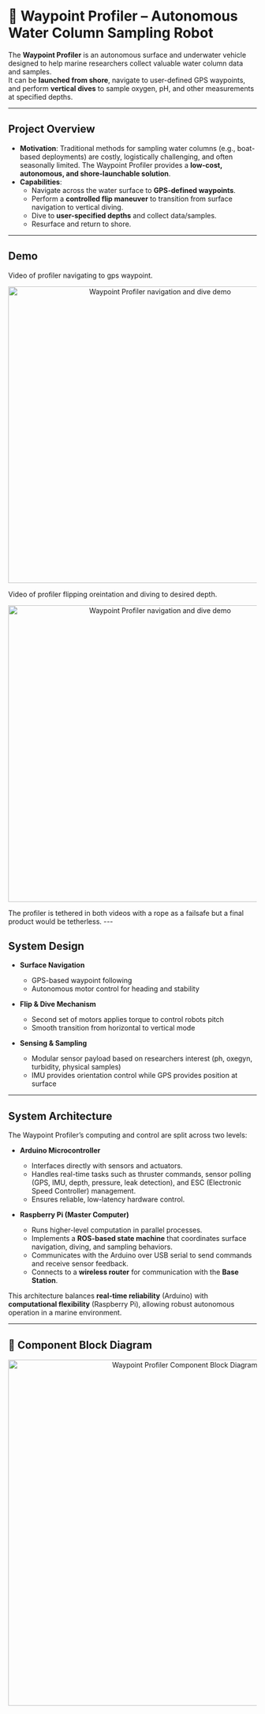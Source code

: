 # 🌊 Waypoint Profiler – Autonomous Water Column Sampling Robot

The **Waypoint Profiler** is an autonomous surface and underwater vehicle designed to help marine researchers collect valuable water column data and samples.  
It can be **launched from shore**, navigate to user-defined GPS waypoints, and perform **vertical dives** to sample oxygen, pH, and other measurements at specified depths.  

---

## Project Overview

- **Motivation**: Traditional methods for sampling water columns (e.g., boat-based deployments) are costly, logistically challenging, and often seasonally limited. The Waypoint Profiler provides a **low-cost, autonomous, and shore-launchable solution**.  
- **Capabilities**:  
  - Navigate across the water surface to **GPS-defined waypoints**.  
  - Perform a **controlled flip maneuver** to transition from surface navigation to vertical diving.  
  - Dive to **user-specified depths** and collect data/samples.  
  - Resurface and return to shore.  

---

## Demo
Video of profiler navigating to gps waypoint.
<p align="center">
  <img src="WaypointNavigation (1).gif" width="600" alt="Waypoint Profiler navigation and dive demo"/>
</p>
Video of profiler flipping oreintation and diving to desired depth.
<p align="center">
  <img src="WaypointNavigation (2).gif" width="600" alt="Waypoint Profiler navigation and dive demo"/>
</p>
The profiler is tethered in both videos with a rope as a failsafe but a final product would be tetherless.
---

##  System Design

- **Surface Navigation**  
  - GPS-based waypoint following  
  - Autonomous motor control for heading and stability  

- **Flip & Dive Mechanism**  
  - Second set of motors applies torque to control robots pitch
  - Smooth transition from horizontal to vertical mode  

- **Sensing & Sampling**  
  - Modular sensor payload based on researchers interest (ph, oxegyn, turbidity, physical samples)
  - IMU provides orientation control while GPS provides position at surface

---
## System Architecture

The Waypoint Profiler’s computing and control are split across two levels:

- **Arduino Microcontroller**  
  - Interfaces directly with sensors and actuators.  
  - Handles real-time tasks such as thruster commands, sensor polling (GPS, IMU, depth, pressure, leak detection), and ESC (Electronic Speed Controller) management.  
  - Ensures reliable, low-latency hardware control.  

- **Raspberry Pi (Master Computer)**  
  - Runs higher-level computation in parallel processes.  
  - Implements a **ROS-based state machine** that coordinates surface navigation, diving, and sampling behaviors.  
  - Communicates with the Arduino over USB serial to send commands and receive sensor feedback.  
  - Connects to a **wireless router** for communication with the **Base Station**.  

This architecture balances **real-time reliability** (Arduino) with **computational flexibility** (Raspberry Pi), allowing robust autonomous operation in a marine environment.  

---

## 🔎 Component Block Diagram
<p align="center">
  <img src="media/component_block_diagram.png" width="700" alt="Waypoint Profiler Component Block Diagram"/>
</p>


